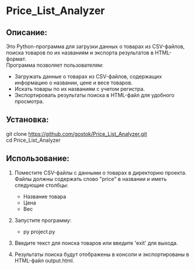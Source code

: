 # Price_List_Analyzer

## Описание:

Это Python-программа для загрузки данных о товарах из CSV-файлов, поиска товаров по их названиям и экспорта результатов в HTML-формат. <br>
Программа позволяет пользователям:
- Загружать данные о товарах из CSV-файлов, содержащих информацию о названии, цене и весе товаров.
- Искать товары по их названиям с учетом регистра.
- Экспортировать результаты поиска в HTML-файл для удобного просмотра.

## Установка:
git clone https://github.com/gostok/Price_List_Analyzer.git <br>
cd Price_List_Analyzer 

## Использование:
1. Поместите CSV-файлы с данными о товарах в директорию проекта. Файлы должны содержать слово "price" в названии и иметь следующие столбцы:
   - Название товара
   - Цена
   - Вес

2. Запустите программу:
   - py project.py

3. Введите текст для поиска товаров или введите 'exit' для выхода.

4. Результаты поиска будут отображены в консоли и экспортированы в HTML-файл output.html.
